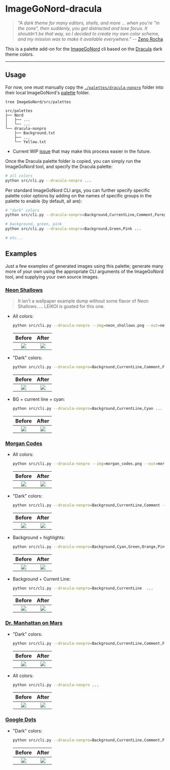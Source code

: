 # ImageGoNord-dracula

> _"A dark theme for many editors, shells, and more ... when you're "in the zone", then suddenly, you get distracted and lose focus. It shouldn't be that way, so I decided to create my own color scheme, and my mission was to make it available everywhere."_ -- [Zeno Rocha](https://draculatheme.com/about)

This is a palette add-on for the [ImageGoNord](https://github.com/Schrodinger-Hat/ImageGoNord) cli based on the [Dracula](https://github.com/dracula) dark theme colors.

---

## Usage

For now, one must manually copy the [`./palettes/dracula-nonpro`](./palettes/dracula-nonpro) folder into their local ImageGoNord's [palette](https://github.com/Schrodinger-Hat/ImageGoNord/tree/master/src/palettes) folder.

```
tree ImageGoNord/src/palettes

src/palettes
├── Nord
│   ├── ...
│   └── ...
└── dracula-nonpro
    ├── Background.txt
    ├── ...
    └── Yellow.txt
```

   * Current WIP [issue](https://github.com/Schrodinger-Hat/ImageGoNord/issues/45) that may make this process easier in the future.

Once the Dracula palette folder is copied, you can simply run the ImageGoNord tool, and specify the Dracula palette:

```bash
# all colors
python src/cli.py --dracula-nonpro ...
```

Per standard ImageGoNord CLI args, you can further specify specific palette color options by adding on the names of specific groups in the palette to enable (by default, all are):


```bash
# "dark" colors
python src/cli.py --dracula-nonpro=Background,CurrentLine,Comment,Foreground ...

# background, green, pink
python src/cli.py --dracula-nonpro=Background,Green,Pink ...

# etc...
```

## Examples

Just a few examples of generated images using this palette; generate many more of your own using the appropriate CLI arguments of the ImageGoNord tool, and supplying your own source images.

### [Neon Shallows](https://www.deviantart.com/leikoi/art/The-Neon-Shallows-823330548)

> It isn't a wallpaper example dump without some flavor of Neon Shallows..... LEIKOI is goated for this one.

* All colors:

    ```bash
    python src/cli.py --dracula-nonpro --img=neon_shallows.png --out=neon_shallows_dracula.png
    ```

    Before                     |  After
    :-------------------------:|:-------------------------:
    ![](./imgs/neon_shallows.png)   |  ![](./imgs/neon_shallows_dracula.png)


* "Dark" colors:


    ```bash
    python src/cli.py --dracula-nonpro=Background,CurrentLine,Comment,Foreground --img=neon_shallows.png --out=neon_shallows_dracula.png
    ```

    Before                     |  After
    :-------------------------:|:-------------------------:
    ![](./imgs/neon_shallows.png)   |  ![](./imgs/neon_shallows_dracula_dark.png)

* BG + current line + cyan:

    ```bash
    python src/cli.py --dracula-nonpro=Background,CurrentLine,Cyan ...
    ```

    Before                     |  After
    :-------------------------:|:-------------------------:
    ![](./imgs/neon_shallows.png)   |  ![](./imgs/neon_shallows_dracula_cyan.png)


### [Morgan Codes](https://www.reddit.com/r/MinimalWallpaper/comments/gbm5dk/morgan_codes_3840x2160/)

* All colors:

    ```bash
    python src/cli.py --dracula-nonpro --img=morgan_codes.png --out=morgan_codes_dracula.png
    ```

    Before                     |  After
    :-------------------------:|:-------------------------:
    ![](./imgs/morgan_codes.png)   |  ![](./imgs/morgan_codes_dracula.png)

* "Dark" colors:

    ```bash
    python src/cli.py --dracula-nonpro=Background,CurrentLine,Comment --img=morgan_codes.png --out=morgan_codes_dracula_dark.png
    ```
    
    Before                     |  After
    :-------------------------:|:-------------------------:
    ![](./imgs/morgan_codes.png)   |  ![](./imgs/morgan_codes_dracula_dark.png)

* Background + highlights:

    ```bash
    python src/cli.py --dracula-nonpro=Background,Cyan,Green,Orange,Pink,Purple,Red,Yellow  ...
    ```

    Before                     |  After
    :-------------------------:|:-------------------------:
    ![](./imgs/morgan_codes.png)   |  ![](./imgs/morgan_codes_dracula_dark_highlights.png)

* Background + Current Line:
    
    ```bash
    python src/cli.py --dracula-nonpro=Background,CurrentLine  ...
    ```

    Before                     |  After
    :-------------------------:|:-------------------------:
    ![](./imgs/morgan_codes.png)   |  ![](./imgs/morgan_codes_dracula_bg_cr.png)


### [Dr. Manhattan on Mars](https://www.reddit.com/r/wallpapers/comments/jycuni/dr_manhattan_sitting_on_mars_1920x1080/)

* "Dark" colors:

    ```bash
    python src/cli.py --dracula-nonpro=Background,CurrentLine,Comment,Foreground ...
    ```

    Before                     |  After
    :-------------------------:|:-------------------------:
    ![](./imgs/dr_m.png)   |  ![](./imgs/dr_m_dracula.png)

* All colors:

    ```bash
    python src/cli.py --dracula-nonpro ...
    ```

    Before                     |  After
    :-------------------------:|:-------------------------:
    ![](./imgs/dr_m.png)   |  ![](./imgs/dr_m_dracula_all.png)



### [Google Dots](https://www.reddit.com/r/google/comments/4bydwp/quick_wallpaper_i_made_of_the_google_dots/)

* "Dark" colors:

    ```bash
    python src/cli.py --dracula-nonpro=Background,CurrentLine,Comment,Foreground --img=google_dots.png --out=google_dots_dracula.png
    ```

    Before                     |  After
    :-------------------------:|:-------------------------:
    ![](./imgs/google_dots.png)     |  ![](./imgs/google_dots_dracula.png)




